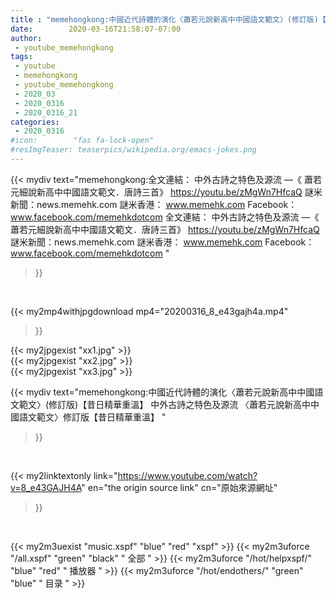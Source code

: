 ```yaml
---
title : "memehongkong:中國近代詩體的演化〈蕭若元說新高中中國語文範文〉(修訂版)【昔日精華重溫】 中外古詩之特色及源流 〈蕭若元說新高中中國語文範文〉修訂版【昔日精華重溫】 "
date:        2020-03-16T21:58:07-07:00
author:
 - youtube_memehongkong
tags:
 - youtube
 - memehongkong
 - youtube_memehongkong
 - 2020_03
 - 2020_0316
 - 2020_0316_21
categories:
 - 2020_0316
#icon:        "fas fa-lock-open"
#resImgTeaser: teaserpics/wikipedia.org/emacs-jokes.png
---
```


{{< mydiv text="memehongkong:全文連結： 中外古詩之特色及源流 —《 蕭若元細說新高中中國語文範文．唐詩三首》 https://youtu.be/zMgWn7HfcaQ  謎米新聞：news.memehk.com 謎米香港： www.memehk.com Facebook：www.facebook.com/memehkdotcom 全文連結： 中外古詩之特色及源流 —《 蕭若元細說新高中中國語文範文．唐詩三首》 https://youtu.be/zMgWn7HfcaQ  謎米新聞：news.memehk.com 謎米香港： www.memehk.com Facebook：www.facebook.com/memehkdotcom "
>}}
<br>


{{< my2mp4withjpgdownload mp4="20200316_8_e43gajh4a.mp4"
>}}

{{< my2jpgexist "xx1.jpg" >}}<br>
{{< my2jpgexist "xx2.jpg" >}}<br>
{{< my2jpgexist "xx3.jpg" >}}<br>



{{< mydiv text="memehongkong:中國近代詩體的演化〈蕭若元說新高中中國語文範文〉(修訂版)【昔日精華重溫】 中外古詩之特色及源流 〈蕭若元說新高中中國語文範文〉修訂版【昔日精華重溫】 "
>}}
<br>

{{< my2linktextonly link="https://www.youtube.com/watch?v=8_e43GAJH4A"
en="the origin source link" cn="原始來源網址"
>}}


<br>

{{< my2m3uexist "music.xspf"        "blue"   "red"    "xspf" >}} {{< my2m3uforce "/all.xspf"         "green"  "black"  " 全部 " >}} {{< my2m3uforce "/hot/helpxspf/"    "blue"   "red"    " 播放器 " >}} {{< my2m3uforce "/hot/endothers/"   "green"  "blue"   " 目录 " >}} 
